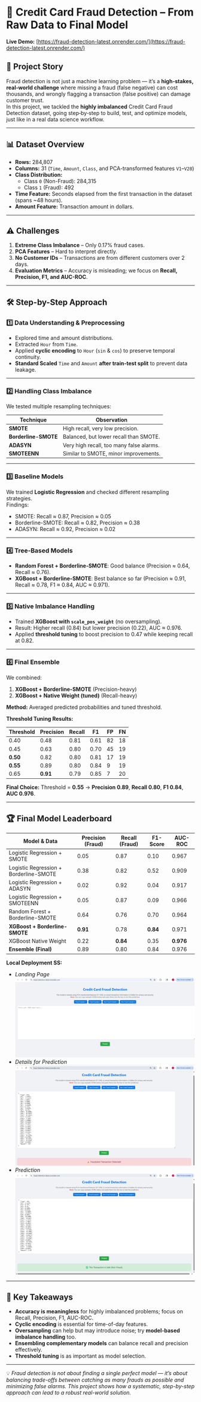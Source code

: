 # 🚀 Credit Card Fraud Detection – From Raw Data to Final Model

**Live Demo:** [https://fraud-detection-latest.onrender.com/](https://fraud-detection-latest.onrender.com/)

## 📖 Project Story

Fraud detection is not just a machine learning problem — it’s a **high‑stakes, real‑world challenge** where missing a fraud (false negative) can cost thousands, and wrongly flagging a transaction (false positive) can damage customer trust.  
In this project, we tackled the **highly imbalanced** Credit Card Fraud Detection dataset, going step‑by‑step to build, test, and optimize models, just like in a real data science workflow.

---

## 📊 Dataset Overview

- **Rows:** 284,807  
- **Columns:** 31 (`Time`, `Amount`, `Class`, and PCA-transformed features `V1`–`V28`)  
- **Class Distribution:**  
  - Class `0` (Non-Fraud): 284,315  
  - Class `1` (Fraud): 492  
- **Time Feature:** Seconds elapsed from the first transaction in the dataset (spans ~48 hours).  
- **Amount Feature:** Transaction amount in dollars.

---

## ⚠️ Challenges

1. **Extreme Class Imbalance** – Only 0.17% fraud cases.
2. **PCA Features** – Hard to interpret directly.
3. **No Customer IDs** – Transactions are from different customers over 2 days.
4. **Evaluation Metrics** – Accuracy is misleading; we focus on **Recall, Precision, F1, and AUC-ROC**.

---

## 🛠 Step-by-Step Approach

### **1️⃣ Data Understanding & Preprocessing**
- Explored time and amount distributions.
- Extracted `Hour` from `Time`.
- Applied **cyclic encoding** to `Hour` (`sin` & `cos`) to preserve temporal continuity.
- **Standard Scaled** `Time` and `Amount` **after train-test split** to prevent data leakage.

---

### **2️⃣ Handling Class Imbalance**
We tested multiple resampling techniques:

| Technique            | Observation                              |
|----------------------|------------------------------------------|
| **SMOTE**            | High recall, very low precision.         |
| **Borderline-SMOTE** | Balanced, but lower recall than SMOTE.   |
| **ADASYN**           | Very high recall, too many false alarms. |
| **SMOTEENN**         | Similar to SMOTE, minor improvements.    |

---

### **3️⃣ Baseline Models**
We trained **Logistic Regression** and checked different resampling strategies.  
Findings:
- SMOTE: Recall ≈ 0.87, Precision ≈ 0.05
- Borderline-SMOTE: Recall ≈ 0.82, Precision ≈ 0.38
- ADASYN: Recall ≈ 0.92, Precision ≈ 0.02

---

### **4️⃣ Tree-Based Models**
- **Random Forest + Borderline-SMOTE**: Good balance (Precision ≈ 0.64, Recall ≈ 0.76).
- **XGBoost + Borderline-SMOTE**: Best balance so far (Precision ≈ 0.91, Recall ≈ 0.78, F1 ≈ 0.84, AUC ≈ 0.971).

---

### **5️⃣ Native Imbalance Handling**
- Trained **XGBoost with `scale_pos_weight`** (no oversampling).
- Result: Higher recall (0.84) but lower precision (0.22), AUC ≈ 0.976.
- Applied **threshold tuning** to boost precision to 0.47 while keeping recall at 0.82.

---

### **6️⃣ Final Ensemble**
We combined:
1. **XGBoost + Borderline-SMOTE** (Precision-heavy)
2. **XGBoost + Native Weight (tuned)** (Recall-heavy)

**Method:** Averaged predicted probabilities and tuned threshold.

**Threshold Tuning Results:**

| Threshold | Precision | Recall | F1   | FP  | FN  |
|-----------|-----------|--------|------|-----|-----|
| 0.40      | 0.48      | 0.81   | 0.61 | 82  | 18  |
| 0.45      | 0.63      | 0.80   | 0.70 | 45  | 19  |
| **0.50**  | 0.82      | 0.80   | 0.81 | 17  | 19  |
| **0.55**  | 0.89      | 0.80   | 0.84 | 9   | 19  |
| 0.65      | **0.91**  | 0.79   | 0.85 | 7   | 20  |

**Final Choice:** Threshold = **0.55** → **Precision 0.89**, **Recall 0.80**, **F1 0.84**, **AUC 0.976**.

---

## 🏆 Final Model Leaderboard

| Model & Data                               | Precision (Fraud) | Recall (Fraud) | F1-Score | AUC-ROC |
|--------------------------------------------|-------------------|----------------|----------|---------|
| Logistic Regression + SMOTE                | 0.05              | 0.87           | 0.10     | 0.967   |
| Logistic Regression + Borderline-SMOTE     | 0.38              | 0.82           | 0.52     | 0.909   |
| Logistic Regression + ADASYN               | 0.02              | 0.92           | 0.04     | 0.917   |
| Logistic Regression + SMOTEENN              | 0.05              | 0.87           | 0.09     | 0.966   |
| Random Forest + Borderline-SMOTE           | 0.64              | 0.76           | 0.70     | 0.964   |
| **XGBoost + Borderline-SMOTE**              | **0.91**          | 0.78           | **0.84** | 0.971   |
| XGBoost Native Weight                      | 0.22              | **0.84**       | 0.35     | **0.976** |
| **Ensemble (Final)**                        | 0.89              | 0.80           | 0.84     | 0.976   |

**Local Deployment SS:**
   - _Landing Page_
       ![Screenshot](landing.png)
   - _Details for Prediction_
     ![Screenshot](Fraud_image.png)
   - _Prediction_
     ![Screenshot](Non_Fraud.png)

---

## 📌 Key Takeaways
- **Accuracy is meaningless** for highly imbalanced problems; focus on Recall, Precision, F1, AUC-ROC.
- **Cyclic encoding** is essential for time-of-day features.
- **Oversampling** can help but may introduce noise; try **model-based imbalance handling** too.
- **Ensembling complementary models** can balance recall and precision effectively.
- **Threshold tuning** is as important as model selection.

---

💡 *Fraud detection is not about finding a single perfect model — it’s about balancing trade-offs between catching as many frauds as possible and minimizing false alarms. This project shows how a systematic, step-by-step approach can lead to a robust real-world solution.*
